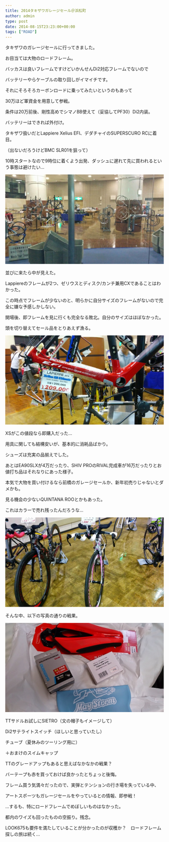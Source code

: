 ```yaml
---
title: 2014タキザワガレージセール＠浜松町
author: admin
type: post
date: 2014-08-15T23:23:00+00:00
tags: ["ROAD"]
---
```


タキザワのガレージセールに行ってきました。

お目当ては大物のロードフレーム。

バッカスは良いフレームですけどいかんせんDi2対応フレームでないので

バッテリーやらケーブルの取り回しがイマイチです。

それにそろそろカーボンロードに乗ってみたいというのもあって

30万ほど軍資金を用意して参戦。

条件は20万前後、剛性高めでシマノBB使えて（妥協してPF30）Di2内装。

バッテリーはできれば外付け。

タキザワ扱いだとLappiere Xelius EFI、デダチャイのSUPERSCURO RCに着目。

（出ないだろうけどBMC SLR01を狙って）

10時スタートなので9時位に着くよう出発、ダッシュに遅れて先に買われるという事態は避けたい…

![GATSBY_EMPTY_ALT](./IMG_20140816_094922.jpg)

並びに来たら中が見えた。

Lappiereのフレームが2つ、ゼリウスとディスク/カンチ兼用CXであることはわかった。

この時点でフレームが少ないのと、明らかに自分サイズのフレームがないので完全に嫌な予感しかしない。

開場後、即フレームを見に行くも完全なる敗北。自分のサイズはほぼなかった。

頭を切り替えてセール品をとりあえず漁る。

![GATSBY_EMPTY_ALT](./IMG_20140816_101550.jpg)

XSがこの値段なら即購入だった…

用具に関しても結構安いが、基本的に消耗品ばかり。

シューズは充実の品揃えでした。

あとはEA90SLXが4万だったり、SHIV PROのRIVAL完成車が16万だったりとお値打ち品はそれなりにあった様子。

本気で大物を買い付けるなら前橋のガレージセールか、新年初売りじゃないとダメかも。

見る機会の少ないQUINTANA ROOとかもあった。

これはカラーで売れ残ったんだろうな…

![GATSBY_EMPTY_ALT](./IMG_20140816_100344.jpg)

そんな中、以下の写真の通りの戦果。

![GATSBY_EMPTY_ALT](./2014-08-1616.32.48.jpg)

TTサドルお試しにSIETRO（文の帽子もイメージして）

Di2サテライトスイッチ（ほしいと思っていたし）

チューブ（夏休みのツーリング用に）

＋おまけのスイムキャップ

TTのグレードアップもあると思えばなかなかの戦果？

バーテープも赤を買っておけば良かったとちょっと後悔。

フレーム買う気満々だったので、実弾とテンションの行き場を失っている中、

アートスポーツもガレージセールをやっているとの情報、即参戦！

…するも、特にロードフレームでめぼしいものはなかった。

都内のワイズも回ったものの空振り。残念。

LOOK675も要件を満たしていることが分かったのが収穫か？　ロードフレーム探しの旅は続く…
